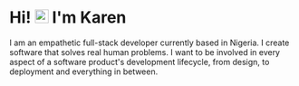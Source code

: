 
# Hi! <img src="https://user-images.githubusercontent.com/1303154/88677602-1635ba80-d120-11ea-84d8-d263ba5fc3c0.gif" width="24px" alt="hi"> I'm Karen

<p>I am an empathetic full-stack developer currently based in Nigeria. I create software that solves real human problems. I want to be involved in every aspect of a software product's development lifecycle, from design, to deployment and everything in between.</p>

<!-- <img src="https://github.com/KarenEfereyan/KarenEfereyan/blob/master/gitemoji.png">
I'm a nerd but I don't wear glasses:rocket:. Codeply is better than Codepen. I don't argue. I am a full stack developer.  I recently became familiar with the open source industry and I am enthused by it. Lately, I have begun to contribute to really amazing open source software like meshery, and forem. Having recently caught the design bug, I have been playing around with some designs on Figma. I enjoy writing technical articles :book: as a means of spreading knowledge.I am highly involved in community building.I stand with women in tech and hope to one day have a tech show of my own where I invite developer who have defied all norm to achive their coding dream. I am also currently teaching my 66-year old mother how to code and she is making steady progress. 

[![Twitter: KarenEfereyan](https://img.shields.io/twitter/follow/EfereyanK?style=social)](https://twitter.com/EfereyanK)
[![Linkedin: KarenEfereyan](https://img.shields.io/badge/-KarenEfereyan-blue?style=flat-square&logo=Linkedin&logoColor=white&link=https://www.linkedin.com/in/KarenEfereyan/)](https://www.linkedin.com/in/KarenEfereyan/)
[![GitHub KarenEfereyan](https://img.shields.io/github/followers/KarenEfereyan?label=follow&style=social)

## Find me on the internet :earth_africa:
- Tweeting about good stuff on <a href="https://twitter.com/EfereyanK">Twitter</a>
- Learning to make professional connections on <a href="https://www.linkedin.com/in/karenefereyan">Linkedin</a>
- Creating repositories and reading the code of others here at <a href="https://github.com/KarenEfereyan">Github</a>
- Send me a mail :mailbox: at : kimsyefe@gmail.com
 
 
 -->


